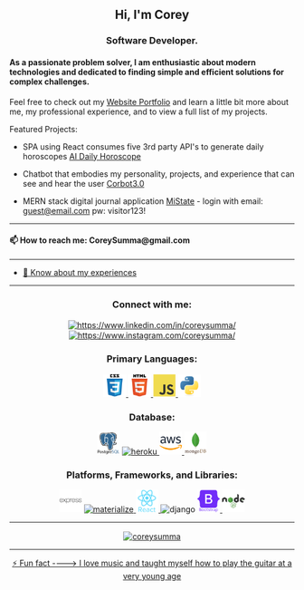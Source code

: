 <h2 align="center">Hi, I'm Corey</h1>
<h3 align="center">Software Developer.</h3>
<h4>As a passionate problem solver, I am enthusiastic about modern technologies and dedicated to finding simple and efficient solutions for complex challenges.</h4>

Feel free to check out my [Website Portfolio](https://coreysumma.github.io/portfolioweb/) and learn a little bit more about me, my professional experience, and to view a full list of my projects.
<br />

Featured Projects:

- SPA using React consumes five 3rd party API's to generate daily horoscopes [AI Daily Horoscope](https://github.com/CoreySumma/astrology/tree/test)
  
- Chatbot that embodies my personality, projects, and experience that can see and hear the user [Corbot3.0](https://github.com/CoreySumma/corBot/tree/videorecorder)
                                                                                                    
- MERN stack digital journal application [MiState](https://github.com/CoreySumma/mern-mistate) - login with email: guest@email.com pw: visitor123!

<hr>

<h4> 📫 How to reach me: CoreySumma@gmail.com </h4>
  
<hr>

- [📄 Know about my experiences](https://docs.google.com/document/d/13lGpicQe8_Z4O0hYX-KO5eWAg9obWQ8SahvrGoO7EdY/edit)
  
<hr>

<h3 align="center">Connect with me:</h3>
<p align="center">
<a href="https://linkedin.com/in/https://www.linkedin.com/in/coreysumma/" target="blank"><img align="center" src="https://raw.githubusercontent.com/rahuldkjain/github-profile-readme-generator/master/src/images/icons/Social/linked-in-alt.svg" alt="https://www.linkedin.com/in/coreysumma/" height="30" width="40" /></a>
<a href="https://instagram.com/https://www.instagram.com/coreysumma/" target="blank"><img align="center" src="https://raw.githubusercontent.com/rahuldkjain/github-profile-readme-generator/master/src/images/icons/Social/instagram.svg" alt="https://www.instagram.com/coreysumma/" height="30" width="40" /></a>
</p>
  
<h3 align="center">Primary Languages:</h3>
  
<p align="center"> <a href="https://aws.amazon.com" target="_blank" rel="noreferrer"> 
   <img src="https://raw.githubusercontent.com/devicons/devicon/master/icons/css3/css3-original-wordmark.svg" alt="css3" width="40" height="40"/> </a> <a href="https://www.djangoproject.com/" target="_blank" rel="noreferrer"> 
    <a href="https://www.python.org" target="_blank" rel="noreferrer">
   <img src="https://raw.githubusercontent.com/devicons/devicon/master/icons/html5/html5-original-wordmark.svg" alt="html5" width="40" height="40"/> </a> <a href="https://developer.mozilla.org/en-US/docs/Web/JavaScript" target="_blank" rel="noreferrer"> 
    <img src="https://raw.githubusercontent.com/devicons/devicon/master/icons/javascript/javascript-original.svg" alt="javascript" width="40" height="40"/>
    <img src="https://raw.githubusercontent.com/devicons/devicon/master/icons/python/python-original.svg" alt="python" width="40" height="40"/> </a> 
  </p>
  
 <h3 align="center">Database:</h3>
  
  <p align="center">
   <img src="https://raw.githubusercontent.com/devicons/devicon/master/icons/postgresql/postgresql-original-wordmark.svg" alt="postgresql" width="40" height="40"/> </a>
 <a href="https://heroku.com" target="_blank" rel="noreferrer"> 
  <img src="https://www.vectorlogo.zone/logos/heroku/heroku-icon.svg" alt="heroku" width="40" height="40"/> </a> <a href="https://www.w3.org/html/" target="_blank" rel="noreferrer"> 
 <a href="https://www.mongodb.com/" target="_blank" rel="noreferrer">
  <img src="https://raw.githubusercontent.com/devicons/devicon/master/icons/amazonwebservices/amazonwebservices-original-wordmark.svg" alt="aws" width="40" height="40"/> </a> 
<img src="https://raw.githubusercontent.com/devicons/devicon/master/icons/mongodb/mongodb-original-wordmark.svg" alt="mongodb" width="40" height="40"/> </a> 
  </p>
  
<h3 align="center">Platforms, Frameworks, and Libraries:</h3>
  
 <p align="center">
    <img src="https://raw.githubusercontent.com/devicons/devicon/master/icons/express/express-original-wordmark.svg" alt="express" width="40" height="40"/> </a>
   </a> <a href="https://materializecss.com/" target="_blank" rel="noreferrer"> 
  <img src="https://raw.githubusercontent.com/prplx/svg-logos/5585531d45d294869c4eaab4d7cf2e9c167710a9/svg/materialize.svg" alt="materialize" width="40" height="40"/> </a>
  <a href="https://reactjs.org/" target="_blank" rel="noreferrer"> <img src="https://raw.githubusercontent.com/devicons/devicon/master/icons/react/react-original-wordmark.svg" alt="react" width="40" height="40"/> </a>
     <img src="https://cdn.worldvectorlogo.com/logos/django.svg" alt="django" width="40" height="40"/> </a> <a href="https://expressjs.com" target="_blank" rel="noreferrer">
   <img src="https://raw.githubusercontent.com/devicons/devicon/master/icons/bootstrap/bootstrap-plain-wordmark.svg" alt="bootstrap" width="40" height="40"/> </a> <a href="https://www.w3schools.com/css/" target="_blank" rel="noreferrer"> 
 <a href="https://nodejs.org" target="_blank" rel="noreferrer"> 
  <img src="https://raw.githubusercontent.com/devicons/devicon/master/icons/nodejs/nodejs-original-wordmark.svg" alt="nodejs" width="40" height="40"/> </a> <a href="https://www.postgresql.org" target="_blank" rel="noreferrer"> 
 </p>
  <hr>
 <p align="center"><img align="center" src="https://github-readme-stats.vercel.app/api/top-langs?username=coreysumma&show_icons=true&locale=en&layout=compact" alt="coreysumma" /></p>
  <hr>
 <p align="center">⚡ Fun fact ----> I love music and taught myself how to play the guitar at a very young age</p>
